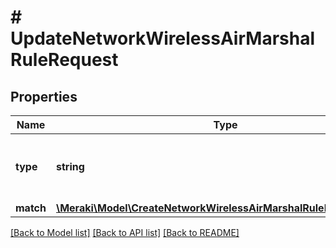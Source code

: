 # # UpdateNetworkWirelessAirMarshalRuleRequest

## Properties

Name | Type | Description | Notes
------------ | ------------- | ------------- | -------------
**type** | **string** | Indicates if this rule will allow, block, or alert. | [optional]
**match** | [**\Meraki\Model\CreateNetworkWirelessAirMarshalRuleRequestMatch**](CreateNetworkWirelessAirMarshalRuleRequestMatch.md) |  | [optional]

[[Back to Model list]](../../README.md#models) [[Back to API list]](../../README.md#endpoints) [[Back to README]](../../README.md)
